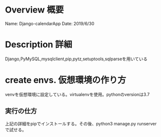 # Overview 概要

Name: Django-calendarApp
Date: 2019/6/30

# Description 詳細

Django,PyMySQL,mysqlclient,pip,pytz,setuptools,sqlparseを用いている

# create envs. 仮想環境の作り方

venvを仮想環境に設定している。virtualenvを使用。pythonのversionは3.7

<h2>
  実行の仕方
</h2>



<p>上記の詳細をpipでインストールする。その後、python3 manage.py runserverで試せる。</P>












